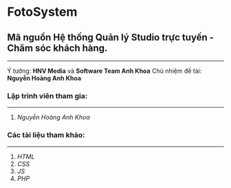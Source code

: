 # FotoSystem

## Mã nguồn Hệ thống Quản lý Studio trực tuyến - Chăm sóc khách hàng.
-----
Ý tưởng:  **HNV Media** và **Software Team Anh Khoa**
Chủ nhiệm đề tài: **Nguyễn Hoàng Anh Khoa**

### Lập trình viên tham gia:
-----
1. *Nguyễn Hoàng Anh Khoa*

### Các tài liệu tham khảo:
-----
1. *HTML*
2. *CSS*
3. *JS*
4. *PHP*
